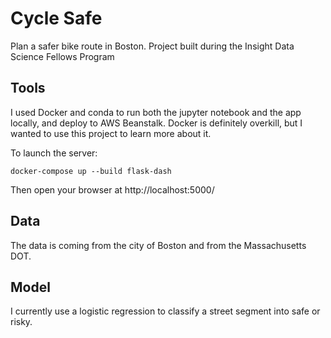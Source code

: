 # Cycle Safe

Plan a safer bike route in Boston. Project built during the Insight Data Science Fellows Program

## Tools

I used Docker and conda to run both the jupyter notebook and the app locally, and deploy to AWS Beanstalk. Docker is definitely overkill, but I wanted to use this project to learn more about it.

To launch the server:
```
docker-compose up --build flask-dash
```
Then open your browser at http://localhost:5000/

## Data

The data is coming from the city of Boston and from the Massachusetts DOT.

## Model

I currently use a logistic regression to classify a street segment into safe or risky.

